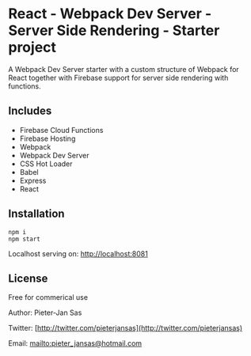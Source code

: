 # React - Webpack Dev Server - Server Side Rendering - Starter project

A Webpack Dev Server starter with a custom structure of Webpack for React together with Firebase support for server side rendering with functions.

## Includes

- Firebase Cloud Functions
- Firebase Hosting
- Webpack
- Webpack Dev Server
- CSS Hot Loader
- Babel
- Express
- React

## Installation

```console
npm i
npm start
```

Localhost serving on: [http://localhost:8081](http://localhost:8081)


## License

Free for commerical use

Author: Pieter-Jan Sas

Twitter: [http://twitter.com/pieterjansas](http://twitter.com/pieterjansas)

Email: [mailto:pieter_jansas@hotmail.com](pieter_jansas@hotmail.com)